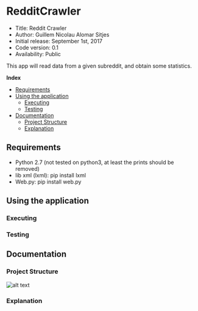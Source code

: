 # RedditCrawler

*    Title: Reddit Crawler     
*    Author: Guillem Nicolau Alomar Sitjes      
*    Initial release: September 1st, 2017                     
*    Code version: 0.1                         
*    Availability: Public     

This app will read data from a given subreddit, and obtain some statistics.

**Index**
* [Requirements](#requirements)
* [Using the application](#using-the-application)
    * [Executing](#executing)
    * [Testing](#testing)
* [Documentation](#documentation)
    * [Project Structure](#project-structure)
    * [Explanation](#explanation)

## Requirements

- Python 2.7 (not tested on python3, at least the prints should be removed) 
- lib xml (lxml): pip install lxml
- Web.py: pip install web.py

## Using the application

### Executing

### Testing

## Documentation

### Project Structure

![alt text][logo]

[logo]: https://github.com/guillemnicolau/RedditCrawler/blob/master/documentation/ApplicationArchitecture.png?raw=true "Logo Title Text 2"

### Explanation
